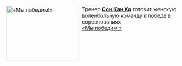 <!--2025-04-11 11:00:24-->
<div class="yb">
  <div class="rss smaller1 kino_kino"><a href="https://www.kino-teatr.ru/video/48186/" title="«Мы победим&#33;»"><img src="https://www.kino-teatr.ru/video/6/8/48186/poster.jpg" width="196" height="147" align="left" hspace="5" style="margin: 0px 10px 0px 5px" alt="«Мы победим&#33;»"/></a>Тренер <a href=https://www.kino-teatr.ru/kino/acter/m/asia/70904/bio/ target=_blank><strong>Сон Кан Хо</strong></a> готовит женскую волейбольную команду к победе в соревнованиях <br><a class="light" href="https://www.kino-teatr.ru/video/48186/">«Мы победим!»</a></div>
</div>
